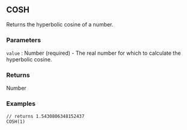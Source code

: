 ## COSH

Returns the hyperbolic cosine of a number.

### Parameters
`value` : Number (required) - The real number for which to calculate the hyperbolic cosine.

### Returns
Number

### Examples
```
// returns 1.5430806348152437
COSH(1)
```